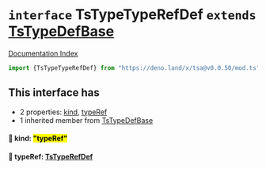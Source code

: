 # `interface` TsTypeTypeRefDef `extends` [TsTypeDefBase](../private.interface.TsTypeDefBase/README.md)

[Documentation Index](../README.md)

```ts
import {TsTypeTypeRefDef} from "https://deno.land/x/tsa@v0.0.50/mod.ts"
```

## This interface has

- 2 properties:
[kind](#-kind-typeref),
[typeRef](#-typeref-tstyperefdef)
- 1 inherited member from [TsTypeDefBase](../private.interface.TsTypeDefBase/README.md)


#### 📄 kind: <mark>"typeRef"</mark>



#### 📄 typeRef: [TsTypeRefDef](../interface.TsTypeRefDef/README.md)



